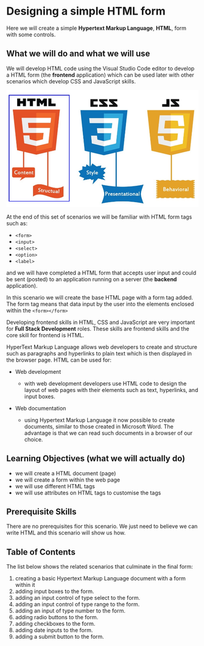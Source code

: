 # Designing a simple HTML form

Here we will create a simple **Hypertext Markup Language**, **HTML**, form with some controls.

## What we will do and what we will use

We will develop HTML code using the Visual Studio Code editor to develop a HTML form (the **frontend** application) which can be used later with other scenarios which develop CSS and JavaScript skills.

![Three core frontend technologies!](./assets/html-css-js.jpeg "HTML, CSS annd JavaScript languages")

At the end of this set of scenarios we will be familiar with HTML form tags such as:
 - ```<form>```
 - ```<input>```
 - ```<select>```
 - ```<option>```
 - ```<label>```
  
 and we will have completed a HTML form that accepts user input and could be sent (posted) to an application running on a server (the **backend** application).

In this scenario we will create the base HTML page with a form tag added. The form tag means that data input by the user into the elements enclosed within the ```<form></form>```

Developing frontend skills in HTML, CSS and JavaScript are very important for **Full Stack Development** roles. These skills are frontend skills and the core skill for frontend is HTML.

HyperText Markup Language allows web developers to create and structure such as paragraphs and hyperlinks to plain text which is then displayed in the browser page. HTML can be used for:

- Web development
  - with web development developers use HTML code to design the layout of web pages with their elements such as text, hyperlinks, and input boxes.
  
- Web documentation
  - using Hypertext Markup Language it now possible to create documents, similar to those created in Microsoft Word. The advantage is that we can read such documents in a browser of our choice.
  
## Learning Objectives (what we will actually do)

- we will create a HTML document (page)
- we will create a form within the web page
- we will use different HTML tags
- we will use attributes on HTML tags to customise the tags

## Prerequisite Skills

There are no prerequisites fior this scenario. We just need to believe we can write HTML and this scenario will show us how.

## Table of Contents

The list below shows the related scenarios that culminate in the final form:  

1. creating a basic Hypertext Markup Language document with a form within it
2. adding input boxes to the form.
3. adding an input control of type select to the form.
4. adding an input control of type range to the form.
5. adding an input of type number to the form.
6. adding radio buttons to the form.
7. adding checkboxes to the form.
8. adding date inputs to the form.
9. adding a submit button to the form.
